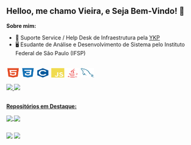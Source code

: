 ## Helloo, me chamo Vieira, e Seja Bem-Vindo! 💙

**Sobre mim:**

- 💼 Suporte Service / Help Desk de Infraestrutura pela [YKP](https://www.ykp.com.br/)
-  🖥 Esudante de Análise e Desenvolvimento de Sistema pelo Instituto Federal de São Paulo (IFSP)


<div style="display: inline_block"><br>
  <img align="center" alt="Html" height="25" width="35" src="https://raw.githubusercontent.com/devicons/devicon/master/icons/html5/html5-plain.svg">
  <img align="center" alt="Css" height="25" width="35" src="https://raw.githubusercontent.com/devicons/devicon/master/icons/css3/css3-plain.svg">
  <img align="center" alt="Css" height="25" width="35" src="https://raw.githubusercontent.com/devicons/devicon/master/icons/c/c-plain.svg">
  <img align="center" alt="JavaScript" height="25" width="35" src="https://raw.githubusercontent.com/devicons/devicon/master/icons/javascript/javascript-plain.svg">
  <img align="center" alt="Java" height="25" width="35" src="https://raw.githubusercontent.com/devicons/devicon/master/icons/java/java-plain.svg">
  <img align="center" alt="Sql" height="25" width="35" src="https://raw.githubusercontent.com/devicons/devicon/master/icons/mysql/mysql-plain.svg">  
</div>

<br>

<div>
  <a href="https://github.com/VieiraSantosz">
  <img height="180em" src="https://github-readme-stats.vercel.app/api?username=VieiraSantosz&show_icons=true&theme=gotham&include_all_commits=true"/>
  <img height="180em" src="https://github-readme-stats.vercel.app/api/top-langs/?username=VieiraSantosz&layout=compact&langs_count=7&theme=gotham"/>
</div>
  
  <br/>
  

**Repositórios em Destaque:**

<a href="https://github.com/VieiraSantosz/ProjetoKiBeleza">
  <img align="center" src="https://github-readme-stats.vercel.app/api/pin/?username=VieiraSantosz&repo=ProjetoKiBeleza&theme=gotham&hide_border=true" />
</a>
<a href="https://github.com/VieiraSantosz/ProjetoRsFotografia">
  <img align="center" src="https://github-readme-stats.vercel.app/api/pin/?username=VieiraSantosz&repo=ProjetoRsFotografia&theme=gotham&hide_border=true" />
</a>
  
  
##
  
<div>
  <a href="https://www.linkedin.com/in/wesley-vieira-dos-santos-014681205/" target="_blank"><img src="https://img.shields.io/badge/-LinkedIn-%230077B5?style=for-the-badge&logo=linkedin&logoColor=white" target="_blank"></a> 
  <a href = "mailto:wesleyv760@gmail.com"> <img src="https://img.shields.io/badge/Gmail-D14836?style=for-the-badge&logo=gmail&logoColor=white"></a>
</div>  

